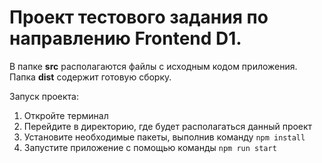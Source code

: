 # Проект тестового задания по направлению Frontend D1.
В папке **src** располагаются файлы с исходным кодом приложения. Папка **dist** содержит готовую сборку.

Запуск проекта:
1. Откройте терминал 
2. Перейдите в директорию, где будет располагаться данный проект
3. Установите необходимые пакеты, выполнив команду `npm install`
4. Запустите приложение с помощью команды `npm run start`